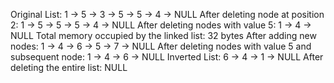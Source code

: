Original List: 1 -> 5 -> 3 -> 5 -> 5 -> 4 -> NULL
After deleting node at position 2: 1 -> 5 -> 5 -> 5 -> 4 -> NULL
After deleting nodes with value 5: 1 -> 4 -> NULL
Total memory occupied by the linked list: 32 bytes
After adding new nodes: 1 -> 4 -> 6 -> 5 -> 7 -> NULL
After deleting nodes with value 5 and subsequent node: 1 -> 4 -> 6 -> NULL
Inverted List: 6 -> 4 -> 1 -> NULL
After deleting the entire list: NULL
